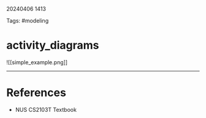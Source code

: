 20240406 1413

Tags: #modeling

# activity_diagrams
![[simple_example.png]]

--- 
# References
- NUS CS2103T Textbook